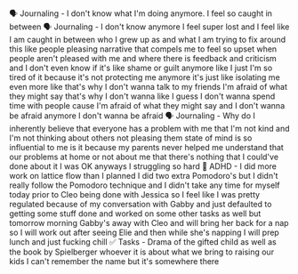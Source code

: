 🗣️ Journaling - I don't know what I'm doing anymore. I feel so caught in between
🗣️ Journaling - I don't know anymore I feel super lost and I feel like I am caught in between who I grew up as and what I am trying to fix around this like people pleasing narrative that compels me to feel so upset when people aren't pleased with me and where there is feedback and criticism and I don't even know if it's like shame or guilt anymore like I just I'm so tired of it because it's not protecting me anymore it's just like isolating me even more like that's why I don't wanna talk to my friends I'm afraid of what they might say that's why I don't wanna like I guess I don't wanna spend time with people cause I'm afraid of what they might say and I don't wanna be afraid anymore I don't wanna be afraid
🗣️ Journaling - Why do I inherently believe that everyone has a problem with me that I'm not kind and I'm not thinking about others not pleasing them state of mind is so influential to me is it because my parents never helped me understand that our problems at home or not about me that there's nothing that I could've done about it I was OK anyways I struggling so hard
🧠 ADHD - I did more work on lattice flow than I planned I did two extra Pomodoro's but I didn't really follow the Pomodoro technique and I didn't take any time for myself today prior to Cleo being done with Jessica so I feel like I was pretty regulated because of my conversation with Gabby and just defaulted to getting some stuff done and worked on some other tasks as well but tomorrow morning Gabby's away with Cleo and will bring her back for a nap so I will work out after seeing Elie and then while she's napping I will prep lunch and just fucking chill
✅ Tasks - Drama of the gifted child as well as the book by Spielberger whoever it is about what we bring to raising our kids I can't remember the name but it's somewhere there